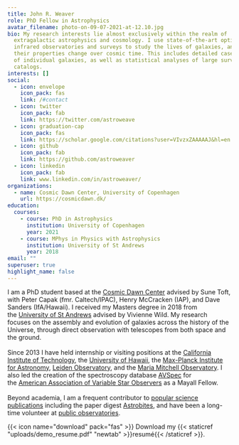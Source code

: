 ```yaml
---
title: John R. Weaver
role: PhD Fellow in Astrophysics
avatar_filename: photo-on-09-07-2021-at-12.10.jpg
bio: My research interests lie almost exclusively within the realm of
  extragalactic astrophysics and cosmology. I use state-of-the-art optical and
  infrared observatories and surveys to study the lives of galaxies, and how
  their properties change over cosmic time. This includes detailed case studies
  of individual galaxies, as well as statistical analyses of large survey
  catalogs.
interests: []
social:
  - icon: envelope
    icon_pack: fas
    link: /#contact
  - icon: twitter
    icon_pack: fab
    link: https://twitter.com/astroweave
  - icon: graduation-cap
    icon_pack: fas
    link: https://scholar.google.com/citations?user=VIvzxZAAAAAJ&hl=en
  - icon: github
    icon_pack: fab
    link: https://github.com/astroweaver
  - icon: linkedin
    icon_pack: fab
    link: www.linkedin.com/in/astroweaver/
organizations:
  - name: Cosmic Dawn Center, University of Copenhagen
    url: https://cosmicdawn.dk/
education:
  courses:
    - course: PhD in Astrophysics
      institution: University of Copenhagen
      year: 2021
    - course: MPhys in Physics with Astrophysics
      institution: University of St Andrews
      year: 2018
email: ""
superuser: true
highlight_name: false
---
```

I am a PhD student based at the [Cosmic Dawn Center](https://dawn.nbi.ku.dk/) advised by Sune Toft, with Peter Capak (fmr. Caltech/IPAC), Henry McCracken (IAP), and Dave Sanders (IfA/Hawaii). I received my Masters degree in 2018 from the [University of St Andrews](https://www.st-andrews.ac.uk/) advised by Vivienne Wild. My research focuses on the assembly and evolution of galaxies across the history of the Universe, through direct observation with telescopes from both space and the ground.\
\
Since 2013 I have held internship or visiting positions at the [California Institute of Technology](https://www.ipac.caltech.edu/), the [University of Hawaii](http://www.ifa.hawaii.edu/), the [Max-Planck Institute for Astronomy](https://www.mpia.de/en), [Leiden Observatory](https://www.universiteitleiden.nl/en/science/astronomy), and the [Maria Mitchell Observatory](http://www.mariamitchell.org/research-and-collections/astronomy/research). I also led the creation of the spectroscopy database [AVSpec](https://www.aavso.org/apps/avspec/) for the [American Association of Variable Star Observers](https://www.aavso.org/) as a Mayall Fellow.\
\
Beyond academia, I am a frequent contributor to [popular science publications](https://astroweaver.github.io/outreach.html) including the paper digest [Astrobites](https://astrobites.org/author/jweaver/), and have been a long-time volunteer at [public observatories](https://astroweaver.github.io/outreach.html).

{{< icon name="download" pack="fas" >}} Download my {{< staticref "uploads/demo_resume.pdf" "newtab" >}}resumé{{< /staticref >}}.